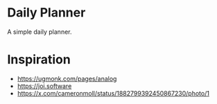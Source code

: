 # Daily Planner

A simple daily planner.

# Inspiration

- https://ugmonk.com/pages/analog
- https://joi.software
- https://x.com/cameronmoll/status/1882799392450867230/photo/1
